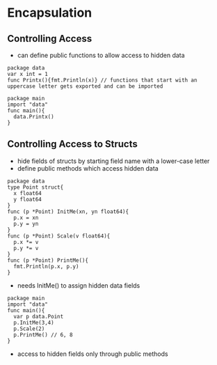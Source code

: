 # Encapsulation

## Controlling Access

- can define public functions to allow access to hidden data

```golang
package data
var x int = 1
func Printx(){fmt.Println(x)} // functions that start with an uppercase letter gets exported and can be imported 
```

```golang
package main
import "data"
func main(){
  data.Printx()
}
```

## Controlling Access to Structs

- hide fields of structs by starting field name with a lower-case letter
- define public methods which access hidden data

```golang
package data
type Point struct{
  x float64
  y float64
}
func (p *Point) InitMe(xn, yn float64){
  p.x = xn
  p.y = yn
}
func (p *Point) Scale(v float64){
  p.x *= v
  p.y *= v
}
func (p *Point) PrintMe(){
  fmt.Println(p.x, p.y)
}
```

- needs InitMe() to assign hidden data fields

```golang
package main
import "data"
func main(){
  var p data.Point
  p.InitMe(3,4)
  p.Scale(2)
  p.PrintMe() // 6, 8
}
```

- access to hidden fields only through public methods
